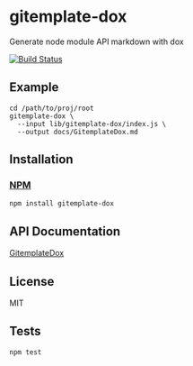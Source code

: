 # gitemplate-dox

Generate node module API markdown with dox

[![Build Status](https://travis-ci.org/codeactual/gitemplate-dox.png)](https://travis-ci.org/codeactual/gitemplate-dox)

## Example

    cd /path/to/proj/root
    gitemplate-dox \
      --input lib/gitemplate-dox/index.js \
      --output docs/GitemplateDox.md

## Installation

### [NPM](https://npmjs.org/package/gitemplate-dox)

    npm install gitemplate-dox

## API Documentation

[GitemplateDox](docs/GitemplateDox.md)

## License

  MIT

## Tests

    npm test
